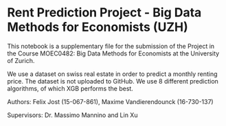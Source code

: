 # Rent Prediction Project - Big Data Methods for Economists (UZH)

This notebook is a supplementary file for the submission of the Project in the Course MOEC0482: Big Data Methods for Economists at the University of Zurich.

We use a dataset on swiss real estate in order to predict a monthly renting price. The dataset is not uploaded to GitHub. We use 8 different prediction algorithms, of which XGB performs the best.  

Authors: Felix Jost (15-067-861), Maxime Vandierendounck (16-730-137)

Supervisors: Dr. Massimo Mannino and Lin Xu
